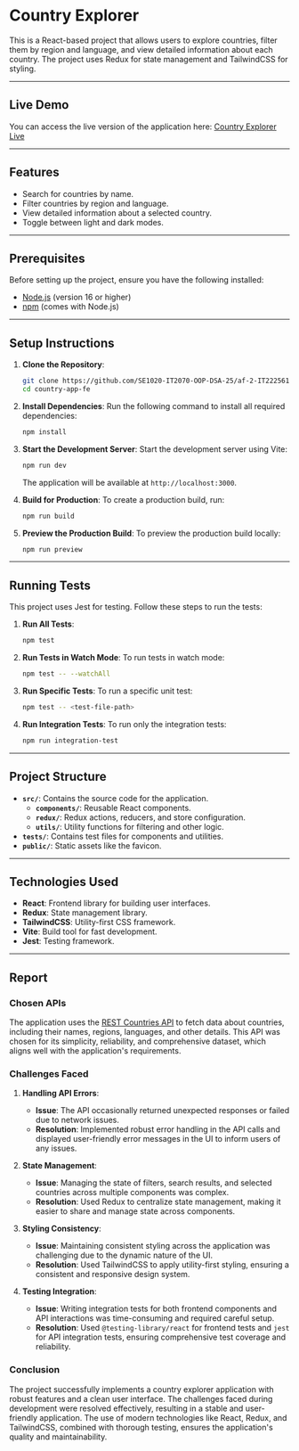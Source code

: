 # Country Explorer

This is a React-based project that allows users to explore countries, filter them by region and language, and view detailed information about each country. The project uses Redux for state management and TailwindCSS for styling.

---

## Live Demo

You can access the live version of the application here: [Country Explorer Live](https://country-explorer-it22256164.netlify.app)

---

## Features

- Search for countries by name.
- Filter countries by region and language.
- View detailed information about a selected country.
- Toggle between light and dark modes.

---

## Prerequisites

Before setting up the project, ensure you have the following installed:

- [Node.js](https://nodejs.org/) (version 16 or higher)
- [npm](https://www.npmjs.com/) (comes with Node.js)

---

## Setup Instructions

1. **Clone the Repository**:
   ```bash
   git clone https://github.com/SE1020-IT2070-OOP-DSA-25/af-2-IT22256164
   cd country-app-fe
   ```

2. **Install Dependencies**:
   Run the following command to install all required dependencies:
   ```bash
   npm install
   ```

3. **Start the Development Server**:
   Start the development server using Vite:
   ```bash
   npm run dev
   ```
   The application will be available at `http://localhost:3000`.

4. **Build for Production**:
   To create a production build, run:
   ```bash
   npm run build
   ```

5. **Preview the Production Build**:
   To preview the production build locally:
   ```bash
   npm run preview
   ```

---

## Running Tests

This project uses Jest for testing. Follow these steps to run the tests:

1. **Run All Tests**:
   ```bash
   npm test
   ```

2. **Run Tests in Watch Mode**:
   To run tests in watch mode:
   ```bash
   npm test -- --watchAll
   ```

3. **Run Specific Tests**:
   To run a specific unit test:
   ```bash
   npm test -- <test-file-path>
   ```

4. **Run Integration Tests**:
   To run only the integration tests:
   ```bash
   npm run integration-test
   ```

---

## Project Structure

- **`src/`**: Contains the source code for the application.
  - **`components/`**: Reusable React components.
  - **`redux/`**: Redux actions, reducers, and store configuration.
  - **`utils/`**: Utility functions for filtering and other logic.
- **`tests/`**: Contains test files for components and utilities.
- **`public/`**: Static assets like the favicon.

---

## Technologies Used

- **React**: Frontend library for building user interfaces.
- **Redux**: State management library.
- **TailwindCSS**: Utility-first CSS framework.
- **Vite**: Build tool for fast development.
- **Jest**: Testing framework.

---

## Report

### Chosen APIs
The application uses the [REST Countries API](https://restcountries.com/) to fetch data about countries, including their names, regions, languages, and other details. This API was chosen for its simplicity, reliability, and comprehensive dataset, which aligns well with the application's requirements.

### Challenges Faced
1. **Handling API Errors**:
   - **Issue**: The API occasionally returned unexpected responses or failed due to network issues.
   - **Resolution**: Implemented robust error handling in the API calls and displayed user-friendly error messages in the UI to inform users of any issues.

2. **State Management**:
   - **Issue**: Managing the state of filters, search results, and selected countries across multiple components was complex.
   - **Resolution**: Used Redux to centralize state management, making it easier to share and manage state across components.

3. **Styling Consistency**:
   - **Issue**: Maintaining consistent styling across the application was challenging due to the dynamic nature of the UI.
   - **Resolution**: Used TailwindCSS to apply utility-first styling, ensuring a consistent and responsive design system.

4. **Testing Integration**:
   - **Issue**: Writing integration tests for both frontend components and API interactions was time-consuming and required careful setup.
   - **Resolution**: Used `@testing-library/react` for frontend tests and `jest` for API integration tests, ensuring comprehensive test coverage and reliability.

### Conclusion
The project successfully implements a country explorer application with robust features and a clean user interface. The challenges faced during development were resolved effectively, resulting in a stable and user-friendly application. The use of modern technologies like React, Redux, and TailwindCSS, combined with thorough testing, ensures the application's quality and maintainability.